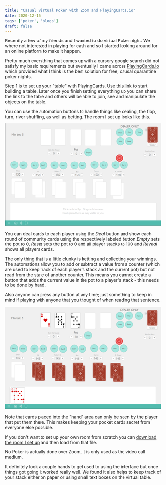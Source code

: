 ```yaml
---
title: "Casual virtual Poker with Zoom and PlayingCards.io"
date: 2020-12-15
tags: ['poker', 'blogs']
draft: false
---
```


Recently a few of my friends and I wanted to do virtual Poker
night. We where not interested in playing for cash and so I started looking around for an online platform to make it happen. 

Pretty much everything that comes up with a cursory google search did not satisfy my basic requirements but eventually I came across
[PlayingCards.io](https://playingcards.io/) which provided what I think
is the best solution for free, causal quarantine poker nights.

Step 1 is to set up your "table" with PlayingCards. 
Use [this link](https://playingcards.io/game/standard-deck) to start
building a table. Later once you finish setting everything up you can
share the link to the table and others will be able to join, see and
manipulate the objects on the table.

You can use the automation buttons to handle things like dealing, the
flop, turn, river shuffling, as well as betting. The room I set up looks like this.

![](/posts/images/table.png)

You can deal cards to each player using the *Deal* button and show each round of community cards using
the respectively labeled button.*Empty* sets the pot to 0, *Reset* sets the pot to 0 and all player stacks to 100 and *Reveal* shows all players cards.

The only thing that is a little clunky is betting and collecting your winnings. The automations allow you to add or subtract a value from a counter (which are used to keep track of each player's stack and the current pot) but not read from the state of another counter. This means you cannot create a button that adds the current value in the pot to a player's stack - this needs to be done by hand.

Also anyone can press any button at any time; just something to keep in mind if playing with anyone that you thought of when reading that sentence. 

![](/posts/images/table_hand.png)

Note that cards placed into the "hand" area can only
be seen by the player that put them there. This makes
keeping your pocket cards secret from everyone else
possible. 

If you don't want to set up your own room from scratch
you can [download the room I set up](/posts/docs/playingcards-io-export.zip) and then
load from that file.

No Poker is actually done over Zoom, it is only used as the video call medium. 

It definitely look a couple hands to get used to using the interface but once things got going it worked really well. We found it also helps to keep
track of your stack either on paper or using small 
text boxes on the
virtual table.
